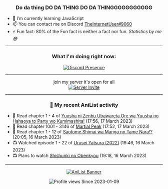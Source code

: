 <div align="center">

### Do da thing DO DA THING DO DA THINGGGGGGGGGGG
</div>

- 🌱 I’m currently learning JavaScript
- 📫 You can contact me on Discord [TheInternetUser#9060](https://discord.com/users/534117072796385300)
- ⚡ Fun fact: 80% of the Fun fact is neither a fact nor fun. _Statistics by me 😎_
<hr>

<div align="center">

### What I'm doing right now:
[![Discord Presence](https://lanyard.cnrad.dev/api/534117072796385300)](https://discord.com/users/534117072796385300)
<hr>

join my server it's open for all <br>
[![Server Invite](https://invidget.switchblade.xyz/bfYgVHxrSs)](https://discord.gg/bfYgVHxrSs)

<hr>
  
### 🌸 My recent AniList activity

</div>

<!-- ANILIST_ACTIVITY:start -->

-   📖 Read chapter 1 - 4 of [Yuusha ni Zenbu Ubawareta Ore wa Yuusha no Hahaoya to Party wo Kumimashita!](https://anilist.co/manga/159187) (17:56, 17 March 2023)
-   📖 Read chapter 1001 - 3146 of [Martial Peak](https://anilist.co/manga/104494) (17:52, 17 March 2023)
-   📖 Read chapter 1 - 12 of [Saotome Shimai wa Manga no Tame Nara!?](https://anilist.co/manga/103621) (20:05, 16 March 2023)
-   📺 Watched episode 1 - 22 of [Urusei Yatsura (2022)](https://anilist.co/anime/143277) (19:46, 16 March 2023)
-   📺 Plans to watch [Shishunki no Obenkyou](https://anilist.co/anime/134469) (19:18, 16 March 2023)

<!-- ANILIST_ACTIVITY:end -->
<hr>

<div align="center">

[![AniList Banner](https://img.anili.st/User/929966)](https://anilist.co/user/TheInternetUser)

![Profile views](https://gpvc.arturio.dev/TheInternetUse7) Since 2023-01-09

</div>
